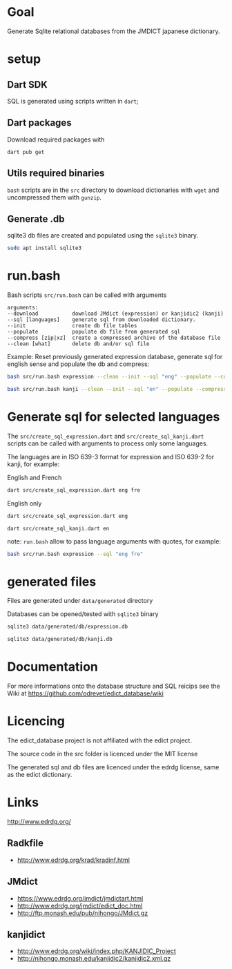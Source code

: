 # Goal

Generate Sqlite relational databases from the JMDICT japanese dictionary.

# setup

## Dart SDK 

SQL is generated using scripts written in `dart`; 

## Dart packages

Download required packages with

`dart pub get`

## Utils required binaries

`bash` scripts are in the `src` directory to download dictionaries with `wget` and uncompressed them with `gunzip`.


## Generate .db 

sqlite3 db files are created and populated using the `sqlite3` binary.

```bash
sudo apt install sqlite3
```

# run.bash

Bash scripts `src/run.bash` can be called with arguments

```
arguments:
--download           download JMdict (expression) or kanjidic2 (kanji)
--sql [languages]    generate sql from downloaded dictionary.
--init               create db file tables
--populate           populate db file from generated sql
--compress [zip|xz]  create a compressed archive of the database file
--clean [what]       delete db and/or sql file
```

Example: Reset previously generated expression database, generate sql for english sense and populate the db and compress: 

```bash
bash src/run.bash expression --clean --init --sql "eng" --populate --compress "zip" --compress "xz"
```

```bash
bash src/run.bash kanji --clean --init --sql "en" --populate --compress "zip" --compress "xz"
```

# Generate sql for selected languages

The `src/create_sql_expression.dart` and `src/create_sql_kanji.dart` scripts can be called with arguments to process only some languages.

The languages are in ISO 639-3 format for expression and ISO 639-2 for kanji, for example: 

English and French

```bash
dart src/create_sql_expression.dart eng fre
```

English only

```bash
dart src/create_sql_expression.dart eng
```

```
dart src/create_sql_kanji.dart en
```

note: `run.bash`  allow to pass language arguments with quotes, for example: 

```bash
bash src/run.bash expression --sql "eng fre"
```

# generated files

Files are generated under `data/generated` directory

Databases can be opened/tested with `sqlite3` binary

```bash
sqlite3 data/generated/db/expression.db
```

```bash
sqlite3 data/generated/db/kanji.db
```

# Documentation

For more informations onto the database structure and SQL reicips see the Wiki at https://github.com/odrevet/edict_database/wiki

# Licencing

The edict_database project is not affiliated with the edict project. 

The source code in the src folder is licenced under the MIT license

The generated sql and db files are licenced under the edrdg license, same as the edict dictionary.

# Links

http://www.edrdg.org/

## Radkfile

* http://www.edrdg.org/krad/kradinf.html

## JMdict

* https://www.edrdg.org/jmdict/jmdictart.html
* http://www.edrdg.org/jmdict/edict_doc.html
* http://ftp.monash.edu/pub/nihongo/JMdict.gz

## kanjidict

* http://www.edrdg.org/wiki/index.php/KANJIDIC_Project
* http://nihongo.monash.edu/kanjidic2/kanjidic2.xml.gz
